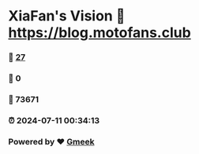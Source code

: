 # XiaFan's Vision :link: https://blog.motofans.club 
### :page_facing_up: [27](https://blog.motofans.club/tag.html) 
### :speech_balloon: 0 
### :hibiscus: 73671 
### :alarm_clock: 2024-07-11 00:34:13 
### Powered by :heart: [Gmeek](https://github.com/Meekdai/Gmeek)

